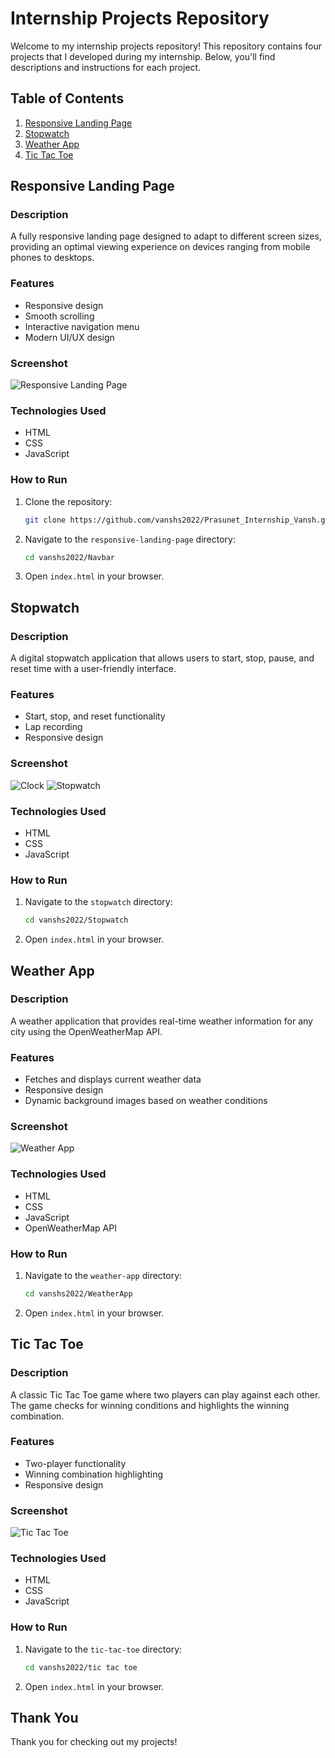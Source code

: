 # Internship Projects Repository

Welcome to my internship projects repository! This repository contains four projects that I developed during my internship. Below, you'll find descriptions and instructions for each project.

## Table of Contents
1. [Responsive Landing Page](#responsive-landing-page)
2. [Stopwatch](#stopwatch)
3. [Weather App](#weather-app)
4. [Tic Tac Toe](#tic-tac-toe)

## Responsive Landing Page

### Description
A fully responsive landing page designed to adapt to different screen sizes, providing an optimal viewing experience on devices ranging from mobile phones to desktops.

### Features
- Responsive design
- Smooth scrolling
- Interactive navigation menu
- Modern UI/UX design

### Screenshot
![Responsive Landing Page](assets/images/Navbar.png)

### Technologies Used
- HTML
- CSS
- JavaScript

### How to Run
1. Clone the repository:
    ```sh
    git clone https://github.com/vanshs2022/Prasunet_Internship_Vansh.git
    ```
2. Navigate to the `responsive-landing-page` directory:
    ```sh
    cd vanshs2022/Navbar
    ```
3. Open `index.html` in your browser.

## Stopwatch

### Description
A digital stopwatch application that allows users to start, stop, pause, and reset time with a user-friendly interface.

### Features
- Start, stop, and reset functionality
- Lap recording
- Responsive design

### Screenshot
![Clock](assets/images/Clock.png)
![Stopwatch](assets/images/Stopwatch.png)

### Technologies Used
- HTML
- CSS
- JavaScript

### How to Run
1. Navigate to the `stopwatch` directory:
    ```sh
    cd vanshs2022/Stopwatch
    ```
2. Open `index.html` in your browser.

## Weather App

### Description
A weather application that provides real-time weather information for any city using the OpenWeatherMap API.

### Features
- Fetches and displays current weather data
- Responsive design
- Dynamic background images based on weather conditions

### Screenshot
![Weather App](assets/images/Weather.png)

### Technologies Used
- HTML
- CSS
- JavaScript
- OpenWeatherMap API

### How to Run
1. Navigate to the `weather-app` directory:
    ```sh
    cd vanshs2022/WeatherApp
    ```
2. Open `index.html` in your browser.

## Tic Tac Toe

### Description
A classic Tic Tac Toe game where two players can play against each other. The game checks for winning conditions and highlights the winning combination.

### Features
- Two-player functionality
- Winning combination highlighting
- Responsive design

### Screenshot
![Tic Tac Toe](assets/images/TicTacToe.png)

### Technologies Used
- HTML
- CSS
- JavaScript

### How to Run
1. Navigate to the `tic-tac-toe` directory:
    ```sh
    cd vanshs2022/tic tac toe
    ```
2. Open `index.html` in your browser.

## Thank You
Thank you for checking out my projects!
